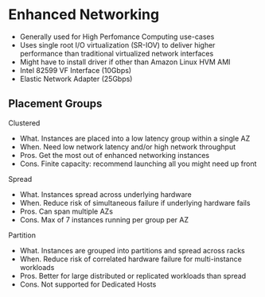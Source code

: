 # Enhanced Networking #
- Generally used for High Perfomance Computing use-cases
- Uses single root I/O virtualization (SR-IOV) to deliver higher performance than traditional virtualized network interfaces
- Might have to install driver if other than Amazon Linux HVM AMI
- Intel 82599 VF Interface (10Gbps)
- Elastic Network Adapter (25Gbps)

## Placement Groups ##
Clustered
- What. Instances are placed into a low latency group within a single AZ
- When. Need low network latency and/or high network throughput
- Pros. Get the most out of enhanced networking instances
- Cons. Finite capacity: recommend launching all you might need up front

Spread
- What. Instances spread across underlying hardware
- When. Reduce risk of simultaneous failure if underlying hardware fails
- Pros. Can span multiple AZs
- Cons. Max of 7 instances running per group per AZ

Partition
- What. Instances are grouped into partitions and spread across racks
- When. Reduce risk of correlated hardware failure for multi-instance workloads
- Pros. Better for large distributed or replicated workloads than spread
- Cons. Not supported for Dedicated Hosts
